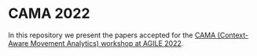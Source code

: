 # CAMA 2022
In this repository we present the papers accepted for the [CAMA (Context-Aware Movement Analytics) workshop at AGILE 2022](https://cama2022.wordpress.com).
